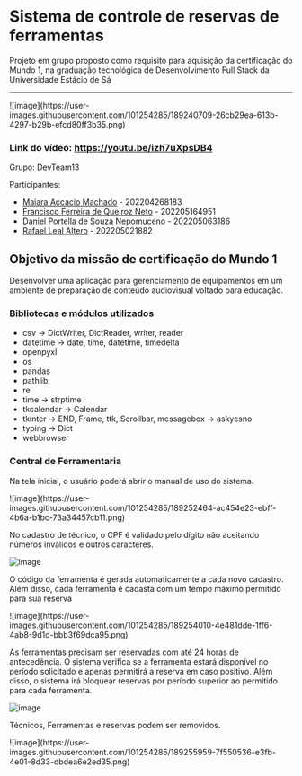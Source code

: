 <h1>Sistema de controle de reservas de ferramentas</h1>

<p>Projeto em grupo proposto como requisito para aquisição da certificação do Mundo 1, na graduação tecnológica de Desenvolvimento Full Stack da Universidade Estácio de Sá</p>
<hr>
![image](https://user-images.githubusercontent.com/101254285/189240709-26cb29ea-613b-4297-b29b-efcd80ff3b35.png)

<h3>Link do vídeo: <a href="https://youtu.be/izh7uXpsDB4">https://youtu.be/izh7uXpsDB4<a></h3>

<p>Grupo: DevTeam13</p>
<p>Participantes:</p>
<ul>
<li><a href="https://github.com/Axemay">Maiara Accacio Machado</a> - 202204268183</li>
<li><a href="https://github.com/fneto1723">Francisco Ferreira de Queiroz Neto</a> - 202205164951</li>
<li><a href="https://github.com/dpsndroid">Daniel Portella de Souza Nepomuceno</a> - 202205063186</li>
<li><a href="https://github.com/Rafa1a">Rafael Leal Altero</a> - 202205021882</li>
</ul>

<h2>Objetivo da missão de certificação do Mundo 1</h2>
<p>Desenvolver uma aplicação para gerenciamento de equipamentos em um ambiente de preparação de conteúdo audiovisual voltado para educação.</p>

<h3>Bibliotecas e módulos utilizados</h3>
<ul>
<li>csv -> DictWriter, DictReader, writer, reader</li>
<li>datetime -> date, time, datetime, timedelta</li>
<li>openpyxl</li>
<li>os</li>
<li>pandas</li>
<li>pathlib</li>
<li>re</li>
<li>time -> strptime</li>
<li>tkcalendar -> Calendar</li>
<li>tkinter -> END, Frame, ttk, Scrollbar, messagebox -> askyesno</li>
<li>typing -> Dict</li>
<li>webbrowser</li>
</ul>

<h3>Central de Ferramentaria</h3>
<p>Na tela inicial, o usuário poderá abrir o manual de uso do sistema.</p>
![image](https://user-images.githubusercontent.com/101254285/189252464-ac454e23-ebff-4b6a-b1bc-73a34457cb11.png)


<p>No cadastro de técnico, o CPF é validado pelo dígito não aceitando números inválidos e outros caracteres.</p>

![image](https://user-images.githubusercontent.com/101254285/189253044-f5e18e66-f6eb-486e-8d7d-2ff520de62c3.png)


<p>O código da ferramenta é gerada automaticamente a cada novo cadastro. Além disso, cada ferramenta é cadasta com um tempo máximo permitido para sua reserva</p>
![image](https://user-images.githubusercontent.com/101254285/189254010-4e481dde-1ff6-4ab8-9d1d-bbb3f69dca95.png)



<p>As ferramentas precisam ser reservadas com até 24 horas de antecedência. O sistema verifica se a ferramenta estará disponível no período solicitado e apenas permitirá a reserva em caso positivo. Além disso, o sistema irá bloquear reservas por período superior ao permitido para cada ferramenta.

![image](https://user-images.githubusercontent.com/101254285/189255801-d53a3ba0-1f8d-4161-accf-db4ae656bbce.png)


<p>Técnicos, Ferramentas e reservas podem ser removidos.</p>
![image](https://user-images.githubusercontent.com/101254285/189255959-7f550536-e3fb-4e01-8d33-dbdea6e2ed35.png)




